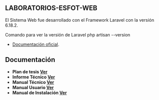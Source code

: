 ## LABORATORIOS-ESFOT-WEB

El Sistema Web fue desarrollado con el Framework Laravel con la versión 6.18.2.

Comando para ver la versión de Laravel php artisan --version 
- [Documentación oficial](https://laravel.com/docs/6.x).


## Documentación

- **Plan de tesis [Ver](https://cubettech.com)**
- **Informe Técnico [Ver](https://vehikl.com/)**
- **Manual Técnico [Ver](https://tighten.co)**
- **Manual Usuario [Ver](https://youtu.be/ZJ-6uwrnsAw)**
- **Manual de Instalación [Ver](https://64robots.com)**

